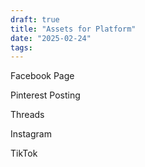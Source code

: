 ```yaml
---
draft: true
title: "Assets for Platform"
date: "2025-02-24"
tags: 
---
```

Facebook Page

Pinterest Posting

Threads

Instagram

TikTok